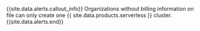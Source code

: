 {{site.data.alerts.callout_info}}
Organizations without billing information on file can only create one {{ site.data.products.serverless }} cluster.
{{site.data.alerts.end}}